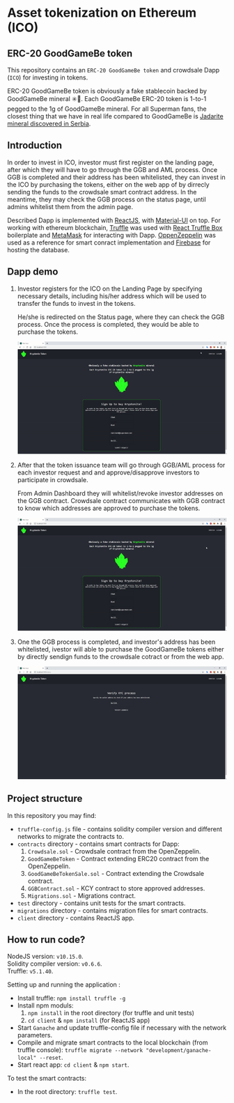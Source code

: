 # Asset tokenization on Ethereum (ICO)

## ERC-20 GoodGameBe token
This repository contains an `ERC-20 GoodGameBe token` and crowdsale Dapp (`ICO`) for investing in tokens.

ERC-20 GoodGameBe token is obviously a fake stablecoin backed by GoodGameBe mineral ✳️💎. Each GoodGameBe ERC-20 token is 1-to-1 pegged to the 1g of GoodGameBe mineral.
For all Superman fans, the closest thing that we have in real life compared to GoodGameBe is [Jadarite mineral discovered in Serbia](https://en.wikipedia.org/wiki/Jadarite).


## Introduction
In order to invest in ICO, investor must first register on the landing page, after which they will have to go through the GGB and AML process. Once GGB is completed and their address has been whitelisted, they can invest in the ICO by purchasing the tokens, either on the web app of by dirrecly sending the funds to the crowdsale smart contract address. In the meantime, they may check the GGB process on the status page, until admins whitelist them from the admin page.

Described Dapp is implemented with [ReactJS](https://reactjs.org/), with [Material-UI](https://material-ui.com/) on top. For working with ethereum blockchain, [Truffle](https://www.trufflesuite.com/truffle) was used with [React Truffle Box](https://www.trufflesuite.com/boxes/react) boilerplate and [MetaMask](https://metamask.io/) for interacting with Dapp. [OppenZeppelin](https://openzeppelin.com/contracts/) was used as a reference for smart conract implementation and [Firebase](https://firebase.google.com/) for hosting the database.

## Dapp demo

1. Investor registers for the ICO on the Landing Page by specifying necessary details, including his/her address which will be used to transfer the funds to invest in the tokens. 

   He/she is redirected on the Status page, where they can check the GGB process. Once the process is completed, they would be able to purchase the tokens.

   ![Landing Page - Signup](./demo/Signup.gif)

2. After that the token issuance team will go through GGB/AML process for each investor request and and approve/disapprove investors to participate in crowdsale.

   From Admin Dashboard they will whitelist/revoke investor addresses on the GGB contract. Crowdsale contract communicates with GGB contract to know which addresses are approved to purchase the tokens.

   ![Admin Dashboard - GGB Approvac](./demo/GGB.gif)

3. One the GGB process is completed, and investor's address has been whitelisted, ivestor will able to purchase the GoodGameBe tokens either by directly sendign funds to the crowdsale cotract or from the web app.

   ![Status Page - Buy Tokens](./demo/BuyTokens.gif)

## Project structure
In this repository you may find:
- `truffle-config.js` file - contains solidity compiler version and different networks to migrate the contracts to.
- `contracts` directory - contains smart contracts for Dapp: 
  1. `Crowdsale.sol` - Crowdsale contract from the OpenZeppelin.
  2. `GoodGameBeToken` - Contract extending ERC20 contract from the OpenZeppelin.
  3. `GoodGameBeTokenSale.sol` - Contract extending the Crowdsale contract.
  4. `GGBContract.sol` - KCY contract to store approved addresses.
  5. `Migrations.sol` - Migrations contract.
- `test` directory - contains unit tests for the smart contracts.
- `migrations` directory - contains migration files for smart contracts.
- `client` directory - contains ReactJS app.
 
## How to run code?

NodeJS version: `v10.15.0`.  
Solidity compiler version: `v0.6.6`.  
Truffle: `v5.1.40`.

Setting up and running the application :
- Install truffle:  `npm install truffle -g`
- Install npm moduls: 
  1. `npm install` in the root directory (for truffle and unit tests)
  2. `cd client` & `npm install` (for ReactJS app)
- Start `Ganache` and update truffle-config file if necessary with the network parameters.
- Compile and migrate smart contracts to the local blockchain (from truffle console): `truffle migrate --network "development/ganache-local" --reset`.
- Start react app: `cd client` & `npm start`.

To test the smart contracts:
- In the root directory: `truffle test`.



